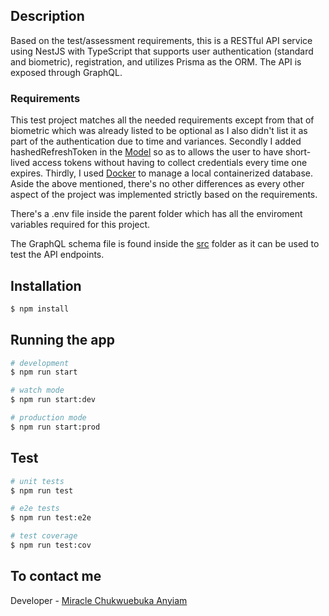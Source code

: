 ## Description
Based on the test/assessment requirements, this is a RESTful API service using NestJS with TypeScript that supports user authentication (standard and biometric), registration, and utilizes Prisma as the ORM. The API is exposed through GraphQL.

### **Requirements**
This test project matches all the needed requirements except from that of biometric which was already listed to be optional as I also didn't list it as part of the authentication due to time and variances. Secondly I added hashedRefreshToken in the <a href="/prisma/schema.prisma">Model</a> so as to allows the user to have short-lived access tokens without having to collect credentials every time one expires. Thirdly, I used <a href="/docker-compose.yml">Docker</a> to manage a local containerized database. Aside the above mentioned, there's no other differences as every other aspect of the project was implemented strictly based on the requirements.

There's a .env file inside the parent folder which has all the enviroment variables required for this project.

The GraphQL schema file is found inside the <a href="/src/">src</a> folder as it can be used to test the API endpoints.


## Installation

```bash
$ npm install
```
## Running the app

```bash
# development
$ npm run start

# watch mode
$ npm run start:dev

# production mode
$ npm run start:prod
```

## Test

```bash
# unit tests
$ npm run test

# e2e tests
$ npm run test:e2e

# test coverage
$ npm run test:cov
```

## To contact me

Developer - [Miracle Chukwuebuka Anyiam](https://www.linkedin.com/in/chukwuebuka-miracle-anyiam-879a2b177)
